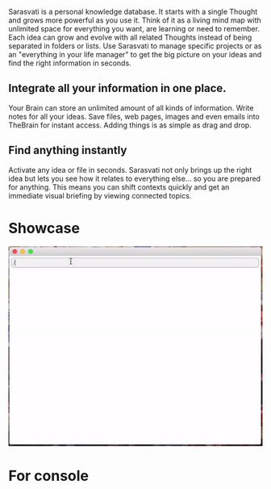 Sarasvati is a personal knowledge database. It starts with a single Thought and grows more powerful as you use it. Think of it as a living mind map with unlimited space for everything you want, are learning or need to remember. Each idea can grow and evolve with all related Thoughts instead of being separated in folders or lists. Use Sarasvati to manage specific projects or as an "everything in your life manager" to get the big picture on your ideas and find the right information in seconds.

## Integrate all your information in one place.
Your Brain can store an unlimited amount of all kinds of information. Write notes for all your ideas. Save files, web pages, images and even emails into TheBrain for instant access. Adding things is as simple as drag and drop.

## Find anything instantly
Activate any idea or file in seconds. Sarasvati not only brings up the right idea but lets you see how it relates to everything else... so you are prepared for anything. This means you can shift contexts quickly and get an immediate visual briefing by viewing connected topics. 

# Showcase
![Showcase](view.gif)

# For console
<script type="text/javascript" src="https://asciinema.org/a/577npasoge8wg3881rtq3sbzt.js" id="asciicast-577npasoge8wg3881rtq3sbzt" async data-speed="2"></script>

